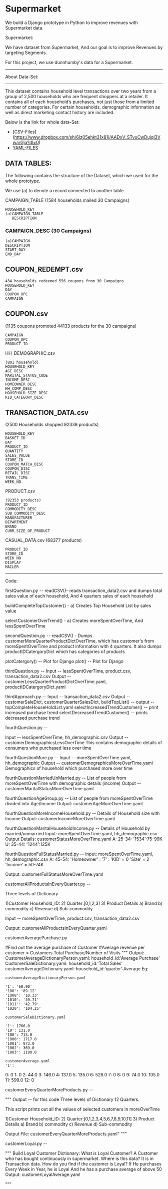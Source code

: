# Supermarket
We build a Django prototype in Python to improve revenues with Supermarket data.

Supermarket:

We have dataset from Supermarket, And our goal is to improve Revenues by targeting Segments.

For this project, we use dunnhumby's data for a Supermarket.
___________________________________________________________


About Data-Set:

--------------------------------------------------------------------------------------------------

This dataset contains household level transactions over two years from a group of 2,500 households who are frequent shoppers at a retailer. It contains all of each household’s purchases, not just those from a limited number of categories. For certain households, demographic information as well as direct marketing contact history are included.

Below is the link for whole data-Set:

* [CSV-Files]  (https://www.dropbox.com/sh/6lz05ehkt31x81j/AADxV_STvuCwDujql3VwarGja?dl=0)
* [YAML-FILES](https://www.dropbox.com/sh/lz522q4z2119vh2/AACtNhemZOf4EtCojHccSHBBa?dl=0)

## DATA TABLES:
The following contains the structure of the Dataset, which we used for the whole prototype.

We use (a) to denote a record connected to another table




CAMPAIGN_TABLE (1584 households mailed 30 Campaigns)
```
HOUSEHOLD_KEY
(a)CAMPAIGN_TABLE
   DESCRIPTION
```
### CAMPAIGN_DESC (30 Campaigns)
```
(a)CAMPAIGN
DESCRIPTION
START_DAY
END_DAY
```
## COUPON_REDEMPT.csv
```
434 households redeemed 556 coupons from 30 Campaigns
HOUSEHOLD_KEY
DAY
COUPON_UPC
CAMPAIGN
```

## COUPON.csv
(1135 coupons promoted 44133 products for the 30 campaigns)
```
CAMPAIGN
COUPON_UPC
PRODUCT_ID
```
HH_DEMOGRAPHIC.csv
```
(801 household)
HOUSEHOLD_KEY
AGE_DESC
MARITAL_STATUS_CODE
INCOME_DESC
HOMEOWNER_DESC
HH_COMP_DESC
HOUSEHOLD_SIZE_DESC
KID_CATEGORY_DESC
```
## TRANSACTION_DATA.csv
(2500 Households shopped 92339 products)
```
HOUSEHOLD_KEY
BASKET_ID
DAY
PRODUCT_ID
QUANTITY
SALES_VALUE
STORE_ID
COUPON_MATCH_DISC
COUPON_DISC
RETAIL_DISC
TRANS_TIME
WEEK_NO
```
PRODUCT.csv
```
(92353 products)
PRODUCT_ID
COMMODITY_DESC
SUB_COMMODITY_DESC
MANUFACTURER
DEPARTMENT
BRAND
CURR_SIZE_OF_PRODUCT
```
CASUAL_DATA.csv
(68377 products)
```
PRODUCT_ID
STORE_ID
WEEK_NO
DISPLAY
MAILER
```
--------------
Code:

firstQuestion.py --
readCSV()- reads transaction_data2.csv and dumps total sales value of each household, And 4 quarters sales of each household

buildCompleteTopCustomer() -
a) Creates Top Household List by sales value

selectCustomerOverTrend() -
a) Creates moreSpentOverTime, And lessSpentOverTime


secondQuestion.py --
readCSV() - Dumps customerMoreQuarterProductDictOverTime,
which has customer's from moreSpentOverTime and product information with 4 quarters. It also dumps productIDCatergoryDict which has categories of products

plotCatergory() -- Plot for Django
plot() -- Plot for Django

thirdQuestion.py --
Input -- lessSpentOverTime, product.csv, transaction_data2.csv
Output -- customerLessQuarterProductDictOverTime.yaml,
productIDCatergoryDict.yaml

thirdApproach.py --
Input -- transaction_data2.csv
Output -- customerSaleDict, customerQuarterSalesDict,
buildTopList() --
output -- topCompleteHouseHoldList.yaml
selectIncreasedTrendCustomer() -- print increased purchase trend
selectDecreasedTrendCustomer() -- prints decreased purchase trend

fourthQuestion.py --

Input -- lessSpentOverTime, hh_demographic.csv
Output --customerDemographicsLessOverTime
This contains demographic details of consumers who purchased less over time

fourthQuestionMore.py --
Input -- moreSpentOverTime.yaml, hh_demographic
Output -- customerDemographicsMoreOverTime.yaml
Demographics of household which purchased more over time

fourthQuestionMarriedUnMarried.py --
List of people from moreSpentOverTime with demographic details (income)
Output -- customerMaritalStatusMoreOverTime.yaml

fourthQuestionAgeGroup.py --
List of people from moreSpentOverTime divided into Age/Income
Output: customerAgeMoreOverTime.yaml

fourthQuestionMoreIncomeHousehold.py --
Details of Household size with Income
Output: customerIncomeMoreOverTime.yaml


fourthQuestionMaritalHouseholdIncome.py --
Details of Household by married/unmarried
Input: moreSpentOverTime.yaml, hh_demographic.csv
Output Details: customerStatusMoreOverTime.yaml
A: 25-34: '1534':75-99K
U: 35-44: '1244':125K

fourthQuestionFullStatusMarried.py --
Input: moreSpentOverTime.yaml, hh_demographic.csv
A:
    45-54:
        'Homeowner' :
                '7' :
                    'KID' = 0
                    'Size' = 2
                    'Income' = 50-74K

Output: customerFullStatusMoreOverTime.yaml

customerAllProductsInEveryQuarter.py --

Three levels of Dictionary

1)Customer Household_ID:
2) Quarter:[0,1,2,3]
3) Product Details
    a) Brand
    b) commodity
    c) Revenue
    d) Sub-commodity

Input -- moreSpentOverTime, product.csv, transaction_data2.csv

Output: customerAllProductsInEveryQuarter.yaml

customerAveragePurchase.py

#Find out the average purchase of Customer
#Average revenue per customer = Customers Total Purchase/Number of Visits
"""
Output:
    CustomerAverageDictionaryPerson.yaml: household_id:'Average Purchase'
    CustomerSaleDictionary.yaml: household_id:'Total Sales'
    customerAverageDictionary.yaml: household_id:'quarter':Average
    Eg:

    customerAverageDictionaryPerson.yaml

    '1': '60.90'
    '100': '89.12'
    '1008': '10.33'
    '1010': '39.71'
    '1011': '42.79'
    '1020': '104.25'

    customerSaleDictionary.yaml

    '1': 1766.0
    '10': 131.0
    '100': 713.0
    '1000': 1717.0
    '1001': 873.0
    '1002': 369.0
    '1003': 1190.0

    customerAverage.yaml
    '1':
  0: 0
  1: 0
  2: 44.0
  3: 146.0
  4: 137.0
  5: 135.0
  6: 526.0
  7: 0
  8: 0
  9: 74.0
  10: 105.0
  11: 599.0
  12: 0


customerEveryQuarterMoreProducts.py --

"""
Output -- for this code
Three levels of Dictionary
12 Quarters.

This script prints out all the values of selected customers in moreOverTime

1)Customer Household_ID:
2) Quarter:[0,1,2,3,4,5,6,7,8,9,10,11]
3) Product Details
    a) Brand
    b) commodity
    c) Revenue
    d) Sub-commodity

Output File: customerEveryQuarterMoreProducts.yaml"
"""

customerLoyal.py --

"""
Build Loyal Customer Dictionary:
    What is Loyal Customer?
    A Customer who has bought continuously in supermarket.
    Where is this data?
    It is in Transaction data.
    How do you find if the customer is Loyal?
    If He purchases Every Week in Year, he is Loyal
    And he has a purchase average of above 50
Output: customerLoyalAverage.yaml

"""
